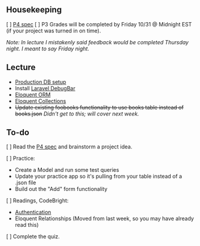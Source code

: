 
## Housekeeping

[ ] [P4 spec](/Projects/P4)
[ ] P3 Grades will be completed by Friday 10/31 @ Midnight EST (if your project was turned in on time).

*Note: In lecture I mistakenly said feedback would be completed Thursday night. I meant to say Friday night.*


## Lecture


+ [Production DB setup](https://github.com/susanBuck/notes/blob/master/05_Laravel/13_Databases_Production.md)
+ Install [Laravel DebugBar](https://github.com/susanBuck/notes/blob/master/05_Laravel/999_Misc.md)
+ [Eloquent ORM](https://github.com/susanBuck/notes/blob/master/05_Laravel/10_Databases_Eloquent_ORM.md)
+ [Eloquent Collections](https://github.com/susanBuck/notes/blob/master/05_Laravel/11_Databases_Eloquent_Collections.md)
+ <strike>Update existing foobooks functionality to use books table instead of books.json</strike> *Didn't get to this; will cover next week.*


## To-do

[ ] Read the [P4 spec](/Projects/P4) and brainstorm a project idea.

[ ] Practice:

+ Create a Model and run some test queries
+ Update your practice app so it's pulling from your table instead of a .json file
+ Build out the "Add" form functionality


[ ] Readings, CodeBright:

+ [Authentication](https://canvas.harvard.edu/courses/1138/files/176366/download?wrap=1)
+ Eloquent Relationships (Moved from last week, so you may have already read this)

[ ] Complete the quiz.